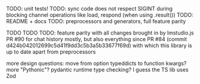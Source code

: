 TODO: unit tests!
TODO: sync code does not respect SIGINT during blocking channel operations like load, respond (when using .result())
TODO: README + docs
TODO: preprocessors and generators, full feature parity

TODO TODO TODO: feature parity with all changes brought in by lmstudio.js PR #90 for chat history mostly, but also everything since PR #84 (commit d424b042012699c5d41f9dd3c5b3a5b33677f69d) with which this library is up to date apart from preprocessors

more design questions:
move from option typeddicts to function kwargs? more "Pythonic"?
pydantic runtime type checking? I guess the TS lib uses Zod
